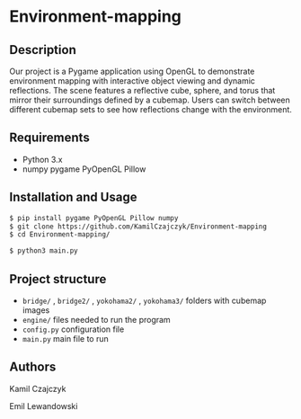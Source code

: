 # Environment-mapping

## Description

Our project is a Pygame application using OpenGL to demonstrate environment mapping with interactive object viewing and dynamic reflections. The scene features a reflective cube, sphere, and torus that mirror their surroundings defined by a cubemap. Users can switch between different cubemap sets to see how reflections change with the environment.

## Requirements

- Python 3.x
- numpy pygame PyOpenGL Pillow

## Installation and Usage

```bash
$ pip install pygame PyOpenGL Pillow numpy
$ git clone https://github.com/KamilCzajczyk/Environment-mapping
$ cd Environment-mapping/
```

```bash
$ python3 main.py
```

## Project structure

- `bridge/` , `bridge2/` , `yokohama2/` , `yokohama3/` folders with cubemap images
- `engine/` files needed to run the program
- `config.py` configuration file
- `main.py` main file to run

## Authors

Kamil Czajczyk

Emil Lewandowski




